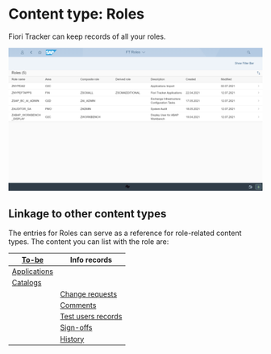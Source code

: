 # Content type: Roles

Fiori Tracker can keep records of all your roles. 

[![](res/role-list.png)](res/role-list.png)

## Linkage to other content types

The entries for Roles can serve as a reference for role-related content types. The content you can list with the role are:

| [To-be](../../specification-records.md) | Info records|
|-|-|
| [Applications](role-apps.md)
| [Catalogs](role-cats.md)
| | [Change requests](role-change-req.md)|
| | [Comments](role-comments.md) |
| | [Test users records](role-test-users.md)|
| | [Sign-offs](role-sign-offs.md)|
| | [History](role-hist.md)|

